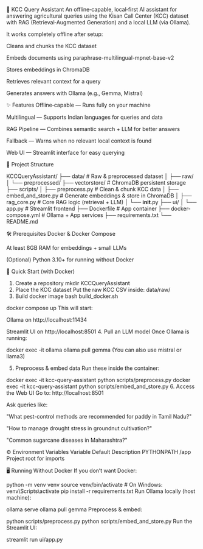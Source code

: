 
🌾 KCC Query Assistant
An offline‑capable, local‑first AI assistant for answering agricultural queries using the Kisan Call Center (KCC) dataset with RAG (Retrieval‑Augmented Generation) and a local LLM (via Ollama).

It works completely offline after setup:

Cleans and chunks the KCC dataset

Embeds documents using paraphrase-multilingual-mpnet-base-v2

Stores embeddings in ChromaDB

Retrieves relevant context for a query

Generates answers with Ollama (e.g., Gemma, Mistral)

✨ Features
Offline‑capable — Runs fully on your machine

Multilingual — Supports Indian languages for queries and data

RAG Pipeline — Combines semantic search + LLM for better answers

Fallback — Warns when no relevant local context is found

Web UI — Streamlit interface for easy querying

📂 Project Structure

KCCQueryAssistant/
├── data/                   # Raw & preprocessed dataset
│   ├── raw/
│   └── preprocessed/
├── vectorstore/            # ChromaDB persistent storage
├── scripts/
│   ├── preprocess.py       # Clean & chunk KCC data
│   ├── embed_and_store.py  # Generate embeddings & store in ChromaDB
│   ├── rag_core.py         # Core RAG logic (retrieval + LLM)
│   └── __init__.py
├── ui/
│   └── app.py              # Streamlit frontend
├── Dockerfile              # App container
├── docker-compose.yml      # Ollama + App services
├── requirements.txt
└── README.md

🛠️ Prerequisites
Docker & Docker Compose

At least 8GB RAM for embeddings + small LLMs

(Optional) Python 3.10+ for running without Docker

🚀 Quick Start (with Docker)
1. Create a repository
mkdir KCCQueryAssistant
2. Place the KCC dataset
Put the raw KCC CSV inside:
data/raw/
3. Build docker image
bash build_docker.sh

docker compose up
This will start:

Ollama on http://localhost:11434

Streamlit UI on http://localhost:8501
4. Pull an LLM model
Once Ollama is running:

docker exec -it ollama ollama pull gemma
(You can also use mistral or llama3)

5. Preprocess & embed data
Run these inside the container:

docker exec -it kcc-query-assistant python scripts/preprocess.py
docker exec -it kcc-query-assistant python scripts/embed_and_store.py
6. Access the Web UI
Go to: http://localhost:8501

Ask queries like:

"What pest-control methods are recommended for paddy in Tamil Nadu?"

"How to manage drought stress in groundnut cultivation?"

"Common sugarcane diseases in Maharashtra?"

⚙️ Environment Variables
Variable	Default	Description
PYTHONPATH	/app	Project root for imports

🖥️ Running Without Docker
If you don’t want Docker:

python -m venv venv
source venv/bin/activate   # On Windows: venv\Scripts\activate
pip install -r requirements.txt
Run Ollama locally (host machine):

ollama serve
ollama pull gemma
Preprocess & embed:

python scripts/preprocess.py
python scripts/embed_and_store.py
Run the Streamlit UI:


streamlit run ui/app.py
